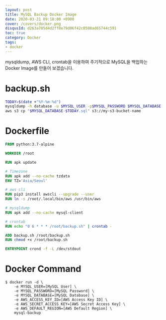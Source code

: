```yaml
---
layout: post
title: MySQL Backup Docker Image
date: 2020-03-21 09:18:00 +0900
cover: /covers/docker.png
disqusId: d263a705d4d2ff0e79d06f42c0500ad65744c591
toc: true
category: Docker
tags:
- docker
---
```


mysqldump, AWS CLI, crontab을 이용하여 주기적으로 MySQL을 백업하는 Docker Image를 만들어 보겠습니다.

<!-- more -->

# backup.sh

```bash
TODAY=$(date +"%Y-%m-%d")
mysqldump -h database -u $MYSQL_USER -p$MYSQL_PASSWORD $MYSQL_DATABASE > "$MYSQL_DATABASE-$TODAY.sql"
aws s3 cp "$MYSQL_DATABASE-$TODAY.sql" s3://my-s3-bucket-name
```

# Dockerfile

```Dockerfile
FROM python:3.7-alpine

WORKDIR /root

RUN apk update

# Timezone
RUN apk add --no-cache tzdata
ENV TZ='Asia/Seoul'

# aws cli
RUN pip3 install awscli --upgrade --user
RUN ln -s /root/.local/bin/aws /usr/bin/aws

# mysqldump
RUN apk add --no-cache mysql-client

# crontab
RUN echo "0 6 * * * /root/backup.sh" | crontab -

ADD backup.sh /root/backup.sh
RUN chmod +x /root/backup.sh

ENTRYPOINT crond -f -L /dev/stdout
```

# Docker Command

```shell
$ docker run -d \
    -e MYSQL_USER=[MySQL User] \
    -e MYSQL_PASSWORD=[MySQL Password] \
    -e MYSQL_DATABASE=[MySQL Database] \
    -e AWS_ACCESS_KEY_ID=[AWS Access Key ID] \
    -e AWS_SECRET_ACCESS_KEY=[AWS Secret Access Key] \
    -e AWS_DEFAULT_REGION=[AWS Default Region] \
    mysql-backup
```